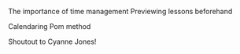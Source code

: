 The importance of time management
Previewing lessons beforehand

Calendaring
Pom method

Shoutout to Cyanne Jones!
